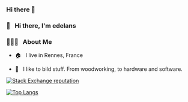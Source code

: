 ### Hi there 👋

<!--
**edelans/edelans** is a ✨ _special_ ✨ repository because its `README.md` (this file) appears on your GitHub profile.

Here are some ideas to get you started:

- 🔭 I’m currently working on ...
- 🌱 I’m currently learning ...
- 👯 I’m looking to collaborate on ...
- 🤔 I’m looking for help with ...
- 💬 Ask me about ...
- 📫 How to reach me: ...
- 😄 Pronouns: ...
- ⚡ Fun fact: ...
-->


### 👋 &nbsp; Hi there, I'm edelans

### 👨🏻‍💻 &nbsp; About Me

- 🏠 &nbsp; I live in Rennes, France

- 🔨 &nbsp; I like to bild stuff. From woodworking, to hardware and software. 


<!-- themes can be dark, radical, merko, gruvbox, tokyonight, onedark, cobalt, synthwave, highcontrast, dracula
-->

[![Stack Exchange reputation](https://github-stack-overflow-stats.vercel.app/api/index?user=1570104&site=stackoverflow)](https://github-stack-overflow-stats.vercel.app/api/index?user=449303&site=stackoverflow)


[![Top Langs](https://github-readme-stats.vercel.app/api/top-langs/?username=edelans)](https://github.com/edelans/github-readme-stats)


